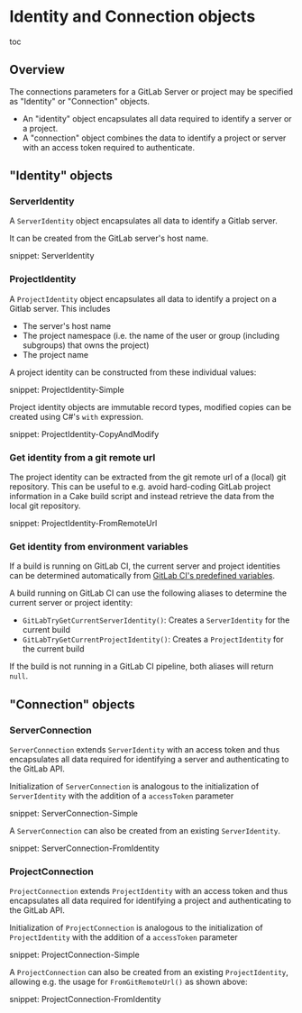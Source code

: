 # Identity and Connection objects

toc

## Overview

The connections parameters for a GitLab Server or project may be specified as "Identity" or "Connection" objects.

- An "identity" object encapsulates all data required to identify a server or a project.
- A "connection" object combines the data to identify a project or server with an access token required to authenticate.

## "Identity" objects

### ServerIdentity

A `ServerIdentity` object encapsulates all data to identify a Gitlab server.

It can be created from the GitLab server's host name.

snippet: ServerIdentity

### ProjectIdentity

A `ProjectIdentity` object encapsulates all data to identify a project on a Gitlab server.
This includes

- The server's host name
- The project namespace (i.e. the name of the user or group (including subgroups) that owns the project)
- The project name

A project identity can be constructed from these individual values:

snippet: ProjectIdentity-Simple

Project identity objects are immutable record types, modified copies can be created using C#'s `with` expression. 

snippet: ProjectIdentity-CopyAndModify

### Get identity from a git remote url

The project identity can be extracted from the git remote url of a (local) git repository.
This can be useful to e.g. avoid hard-coding GitLab project information in a Cake build script and instead retrieve the data from the local git repository.

snippet: ProjectIdentity-FromRemoteUrl


### Get identity from environment variables

If a build is running on GitLab CI, the current server and project identities can be determined automatically from [GitLab CI's predefined variables](https://docs.gitlab.com/ee/ci/variables/predefined_variables.html).

A build running on GitLab CI can use the following aliases to determine the current server or project identity:

- `GitLabTryGetCurrentServerIdentity()`: Creates a `ServerIdentity` for the current build
- `GitLabTryGetCurrentProjectIdentity()`: Creates a `ProjectIdentity` for the current build

If the build is not running in a GitLab CI pipeline, both aliases will return `null`.

## "Connection" objects

### ServerConnection

`ServerConnection` extends `ServerIdentity` with an access token and thus encapsulates all data required for identifying a server and authenticating to the GitLab API.

Initialization of `ServerConnection` is analogous to the initialization of `ServerIdentity` with the addition of a `accessToken` parameter

snippet: ServerConnection-Simple

A `ServerConnection` can also be created from an existing `ServerIdentity`.

snippet: ServerConnection-FromIdentity

### ProjectConnection

`ProjectConnection` extends `ProjectIdentity` with an access token and thus encapsulates all data required for identifying a project and authenticating to the GitLab API.

Initialization of `ProjectConnection` is analogous to the initialization of `ProjectIdentity` with the addition of a `accessToken` parameter

snippet: ProjectConnection-Simple

A `ProjectConnection` can also be created from an existing `ProjectIdentity`, allowing e.g. the usage for `FromGitRemoteUrl()` as shown above:

snippet: ProjectConnection-FromIdentity
